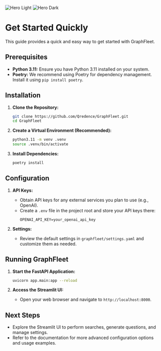 
<img
  className="block dark:hidden"
  src="https://imagedelivery.net/X8-iu39scv5xvBSFZpKX-A/3aecdba3-d6f2-42a8-a303-c517a5eadd00/public"
  alt="Hero Light"
/>
<img
  className="hidden dark:block"
  src="https://imagedelivery.net/X8-iu39scv5xvBSFZpKX-A/3aecdba3-d6f2-42a8-a303-c517a5eadd00/public"
  alt="Hero Dark"
/>

# Get Started Quickly

This guide provides a quick and easy way to get started with GraphFleet.

## Prerequisites

- **Python 3.11:** Ensure you have Python 3.11 installed on your system.
- **Poetry:** We recommend using Poetry for dependency management. Install it using `pip install poetry`.

## Installation

1. **Clone the Repository:**
   ```bash
   git clone https://github.com/Qredence/GraphFleet.git
   cd GraphFleet
   ```

2. **Create a Virtual Environment (Recommended):**
   ```bash
   python3.11 -m venv .venv
   source .venv/bin/activate
   ```

3. **Install Dependencies:**
   ```bash
   poetry install
   ```

## Configuration

1. **API Keys:**
   - Obtain API keys for any external services you plan to use (e.g., OpenAI).
   - Create a `.env` file in the project root and store your API keys there:
     ```
     OPENAI_API_KEY=your_openai_api_key
     ```

2. **Settings:**
   - Review the default settings in `graphfleet/settings.yaml` and customize them as needed.

## Running GraphFleet

1. **Start the FastAPI Application:**
   ```bash
   uvicorn app.main:app --reload
   ```

2. **Access the Streamlit UI:**
   - Open your web browser and navigate to `http://localhost:8000`.

## Next Steps

- Explore the Streamlit UI to perform searches, generate questions, and manage settings.
- Refer to the documentation for more advanced configuration options and usage examples.